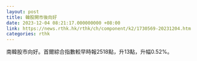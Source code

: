 ```yaml
---
layout: post
title: 韓股開市後向好
date: 2023-12-04 08:21:17.000000000 +08:00
link: https://news.rthk.hk/rthk/ch/component/k2/1730569-20231204.htm
categories: rthk
---
```


南韓股市向好。首爾綜合指數較早時報2518點，升13點，升幅0.52%。
